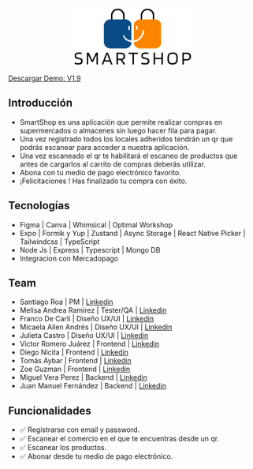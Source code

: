
<p align="center">
  <img src='https://github.com/No-Country/s7-16-t-reactnative/blob/dev/client/src/assets/logo-sin-margenes.png' />
</p>

[Descargar Demo: V1.9](https://drive.google.com/file/d/1rndYl9g6mFpZOWsqP6oqHTgRfzVm-7_J/view?usp=share_link)

## Introducción
- SmartShop es una aplicación que permite realizar compras en supermercados o almacenes sin luego hacer fila para pagar. 
- Una vez registrado todos los locales adheridos tendrán un qr que podrás escanear para acceder a nuestra aplicación.
- Una vez escaneado el qr te habilitará el escaneo de productos que antes de cargarlos al carrito de compras deberás utilizar. 
- Abona con tu medio de pago electrónico favorito.
- ¡Felicitaciones ! Has finalizado tu compra con éxito. 

## Tecnologías

- Figma   | Canva  | Whimsical  |  Optimal Workshop
- Expo  | Formik y Yup  | Zustand  | Async Storage  | React Native Picker  | Tailwindcss  | TypeScript
- Node Js  | Express  | Typescript  | Mongo DB
- Integracion con Mercadopago

## Team

- Santiago Roa | PM | [Linkedin](https://www.linkedin.com/in/santiago-d-roa)
- Melisa Andrea Ramirez | Tester/QA | [Linkedin](http://www.linkedin.com/in/melisa-a-ramirez)
- Franco De Carli | Diseño UX/UI | [Linkedin](https://www.linkedin.com/in/francoandres-decarli)
- Micaela Ailen Andrés | Diseño UX/UI | [Linkedin](https://www.linkedin.com/in/micaelaandres)
- Julieta Castro | Diseño UX/UI | [Linkedin](https://www.linkedin.com/in/julieta-castro-681a621b4)
- Victor Romero Juárez | Frontend | [Linkedin](https://www.linkedin.com/in/victor-manuel-romero-juarez-6a5940206)
- Diego Nicita | Frontend | [Linkedin](https://www.linkedin.com/in/diegonicita/)
- Tomás Aybar | Frontend | [Linkedin](https://www.linkedin.com/in/tomasaybar/)
- Zoe Guzman | Frontend |  [Linkedin](www.linkedin.com/in/zoeg00)
- Miguel Vera Perez | Backend | [Linkedin](https://www.linkedin.com/in/miguel-verap/)
- Juan Manuel Fernández  | Backend | [Linkedin](https://www.linkedin.com/in/juan-manuel-fernandez-dev/)


## Funcionalidades
- ✅ Registrarse con email y password.
- ✅ Escanear el comercio en el que te encuentras desde un qr.
- ✅ Escanear los productos.
- ✅ Abonar desde tu medio de pago electrónico.
